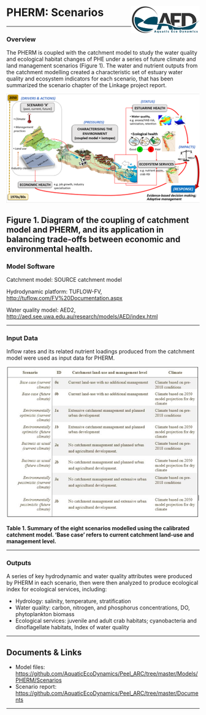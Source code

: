 # PHERM: Scenarios <img src="https://github.com/AquaticEcoDynamics/Peel_ARC/blob/master/Images/Logos/aed.png" align="right" width="178" height="70.5">

---

### Overview

The PHERM is coupled with the catchment model to study the water quality and ecological habitat changes of PHE under a series of future climate and land management scenarios (Figure 1). The water and nutrient outputs from the catchment modelling created a characteristic set of estuary water quality and ecosystem indicators for each scenario, that has been summarized the scenario chapter of the Linkage project report. 

<img src="https://github.com/AquaticEcoDynamics/Peel_ARC/blob/master/Images/Scenario Pic.png">

**Figure 1. Diagram of the coupling of catchment model and PHERM, and its application in balancing trade-offs between economic and environmental health.**
---

### Model Software

Catchment model: SOURCE catchment model

Hydrodynamic platform: TUFLOW-FV, http://tuflow.com/FV%20Documentation.aspx 

Water quality model: AED2, http://aed.see.uwa.edu.au/research/models/AED/index.html  


---

### Input Data

Inflow rates and its related nutrient loadings produced from the catchment model were used as input data for PHERM. 

<img src="https://github.com/AquaticEcoDynamics/Peel_ARC/blob/master/Images/scenario_table.JPG">

**Table 1. Summary of the eight scenarios modelled using the calibrated catchment model. ‘Base case’ refers to current catchment land-use and management level.**

---

### Outputs

A series of key hydrodynamic and water quality attributes were produced by PHERM in each scenario, then were then analyzed to produce ecological index for ecological services, including:
-	Hydrology: salinity, temperature, stratification
-	Water quality: carbon, nitrogen, and phosphorus concentrations, DO, phytoplankton biomass
-	Ecological services: juvenile and adult crab habitats; cyanobacteria and dinoflagellate habitats, Index of water quality


---

## Documents & Links

-	Model files: https://github.com/AquaticEcoDynamics/Peel_ARC/tree/master/Models/PHERM/Scenarios
-	Scenario report: https://github.com/AquaticEcoDynamics/Peel_ARC/tree/master/Documents 

---
